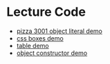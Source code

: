 Lecture Code
============

* [pizza 3001 object literal demo](./pizza-obj-literal-demo)
* [css boxes demo](./boxes-demo)
* [table demo](./table-demo)
* [object constructor demo](./object-constructor-demo) 
